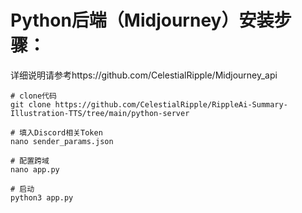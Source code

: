 # Python后端（Midjourney）安装步骤：

详细说明请参考https://github.com/CelestialRipple/Midjourney_api

```shell
# clone代码
git clone https://github.com/CelestialRipple/RippleAi-Summary-Illustration-TTS/tree/main/python-server

# 填入Discord相关Token
nano sender_params.json

# 配置跨域
nano app.py

# 启动
python3 app.py
```
